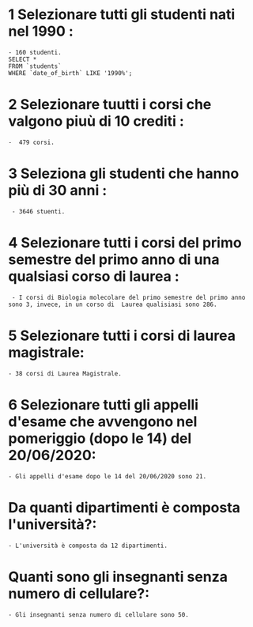 

# 1 Selezionare tutti gli studenti nati nel 1990 : 
    - 160 studenti.
    SELECT *
    FROM `students`
    WHERE `date_of_birth` LIKE '1990%';

# 2 Selezionare tuutti i corsi che valgono piuù di 10 crediti :
    -  479 corsi.

# 3 Seleziona gli studenti che hanno più di 30 anni : 
     - 3646 stuenti.
    
# 4 Selezionare tutti i corsi del primo semestre del primo anno di una qualsiasi corso di laurea :
     - I corsi di Biologia molecolare del primo semestre del primo anno  sono 3, invece, in un corso di  Laurea qualisiasi sono 286.

# 5 Selezionare tutti i corsi di laurea magistrale:
    - 38 corsi di Laurea Magistrale.

# 6 Selezionare tutti gli appelli d'esame che avvengono nel pomeriggio (dopo le 14) del 20/06/2020:
    - Gli appelli d'esame dopo le 14 del 20/06/2020 sono 21.

# Da quanti dipartimenti è composta l'università?:
    - L'università è composta da 12 dipartimenti.

# Quanti sono gli insegnanti senza numero di cellulare?:
    - Gli insegnanti senza numero di cellulare sono 50.